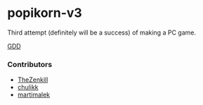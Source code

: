 # popikorn-v3
Third attempt (definitely will be a success) of making a PC game.

[GDD](https://docs.google.com/document/d/1r7Mn-dRpwI3BVfFv73I-vs-RXXkJWoUMz-3D1EiGiwM/edit#)

### Contributors
- [TheZenkill](https://github.com/TheZenkill)
- [chulikk](https://github.com/chulikk)
- [martimalek](https://github.com/martimalek)
